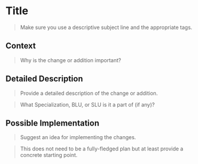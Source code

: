 # Title

> Make sure you use a descriptive subject line and the appropriate tags.

## Context

> Why is the change or addition important?

## Detailed Description

> Provide a detailed description of the change or addition.

> What Specialization, BLU, or SLU is it a part of (if any)?

## Possible Implementation

> Suggest an idea for implementing the changes.

> This does not need to be a fully-fledged plan but at least provide a concrete starting point.
